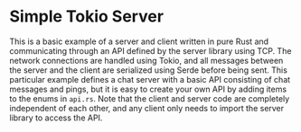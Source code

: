 # Simple Tokio Server

This is a basic example of a server and client written in pure Rust and
communicating through an API defined by the server library using TCP. The
network connections are handled using Tokio, and all messages between the
server and the client are serialized using Serde before being sent. This
particular example defines a chat server with a basic API consisting of
chat messages and pings, but it is easy to create your own API by adding
items to the enums in `api.rs`. Note that the client and server code are
completely independent of each other, and any client only needs to import
the server library to access the API.
